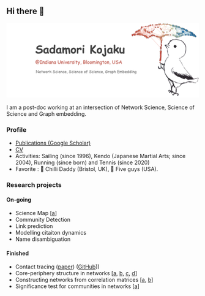 ## Hi there :bug:

<img src="https://github.com/skojaku/skojaku/blob/master/skojaku-welcome-top-image.png?raw=true" alt="banner that says Sadamori Kojaku - network science, science of science and graph embedding">

I am a post-doc working at an intersection of Network Science, Science of Science and Graph embedding.

### Profile
- [Publications (Google Scholar)](https://scholar.google.com/citations?user=IyWt4R4AAAAJ&hl=en)
- [CV](https://github.com/skojaku/skojaku-cv/blob/master/current/cv-sadamori-kojaku.pdf?raw=true)
- Activities: Sailing (since 1996), Kendo (Japanese Martial Arts; since 2004), Running (since born) and Tennis (since 2020)
- Favorite : :ramen: Chilli Daddy  (Bristol, UK), :hamburger: Five guys (USA).

### Research projects
#### On-going
- Science Map [[a](https://cadre.iu.edu/work-with-us/rcsc-program)]
- Community Detection 
- Link prediction 
- Modelling citaiton dynamics 
- Name disambiguation

#### Finished
- Contact tracing ([paper](https://www.nature.com/articles/s41567-021-01187-2)) ([GitHub](https://github.com/yy/backward-contact-tracing)))
- Core-periphery structure in networks [[a](https://journals.aps.org/pre/abstract/10.1103/PhysRevE.96.052313), [b](https://iopscience.iop.org/article/10.1088/1367-2630/aab547/meta), [c](https://www.nature.com/articles/s41598-018-35922-2), [d](https://livrepository.liverpool.ac.uk/3020274/1/solving-feature-sparseness.pdf)]
- Constructing networks from correlation matrices [[a](https://journals.aps.org/pre/abstract/10.1103/PhysRevE.98.012312), [b](https://royalsocietypublishing.org/doi/full/10.1098/rspa.2019.0578)]
- Significance test for communities in networks [[a](https://www.nature.com/articles/s41598-018-25560-z)]
